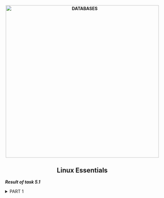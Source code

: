 <h4 align="center"> 
  <img alt="DATABASES" src="https://commons.bmstu.wiki/images/b/be/Linux-3_6.png" width="500"> 
</h4>
<h2 align="center"> Linux Essentials </h2>

***Result of task 5.1*** <br>

<details><summary>PART 1</summary><br>
1. Log in to the system as root user. <br>
  
```  
sudo su
```
2. Password change is performed using the passwd utility. This is a very powerful utility, it allows you not only to change your password, but also to manage its lifetime and see the status of passwords. More information can be found <a href="https://losst.ru/kak-smenit-parol-v-linux">here.</a> <br>
The command 'passwd' makes changes to such files after executing:<br>
```
/etc/passwd - user accaunts information; 
/etc/shadow - passwords are stored here encrypted;
/etc/pam.d/passwd - Pluggable  Authentication Modules(PAM) for passwd.
```
  <img alt="" src="https://github.com/zinchenko-ihor/DevOps_online_Kyiv_2021Q4/blob/master/m5/Task5.1/IMG/Root_chng_psswd.png"> <br>
  
3. The Linux user list is stored in the /etc/passwd file, you can easily open it and view it using the following commands: <br>
```
cat /etc/passwd
```
  <img alt="" src="https://github.com/zinchenko-ihor/DevOps_online_Kyiv_2021Q4/blob/master/m5/Task5.1/IMG/Determine_users.png"> <br>
  
  There is too much extra data in the / etc / passwd file, if you only want usernames, you can filter the output:<br>
```
sed 's/:.*//' /etc/passwd
```
  <img alt="" src="https://github.com/zinchenko-ihor/DevOps_online_Kyiv_2021Q4/blob/master/m5/Task5.1/IMG/Filter_user.png"> <br>
  
  To see what users are currently active in the system, and what commands they execute. There is a utility "w" for this.You can also use the commands "finger" and "who".
  In addition, you can view the history of user logins. For this, there is the "last" command, it displays information based on the /var/wtmp log and you can see the last login date for each user using the "lastlog" command:
```
w - what users are currently active in the system;
last -a - history of user logins;
lastlog - last login date for each user.
```
  <img alt="" src="https://github.com/zinchenko-ihor/DevOps_online_Kyiv_2021Q4/blob/master/m5/Task5.1/IMG/Active_user.png"> <br>
  <img alt="" src="https://github.com/zinchenko-ihor/DevOps_online_Kyiv_2021Q4/blob/master/m5/Task5.1/IMG/last_a.png"> <br>
  <img alt="" src="https://github.com/zinchenko-ihor/DevOps_online_Kyiv_2021Q4/blob/master/m5/Task5.1/IMG/lastlog.png"> <br>
  
4. Change personal information about yourself. You can also use the commands "chfn".<br>
  <img alt="" src="https://github.com/zinchenko-ihor/DevOps_online_Kyiv_2021Q4/blob/master/m5/Task5.1/IMG/Change_info_chfn.png"> <br>
  
5. If we need command information, we refer to the Linux help system and the "man" and "info" commands.
  <img alt="" src="https://github.com/zinchenko-ihor/DevOps_online_Kyiv_2021Q4/blob/master/m5/Task5.1/IMG/MAN_passwd.png"> <br>
  <img alt="" src="https://github.com/zinchenko-ihor/DevOps_online_Kyiv_2021Q4/blob/master/m5/Task5.1/IMG/MAN_finger.png"> <br>
  For example:
```
man passwd
  
OPTIONS:
       -a, --all
           This option can be used only with -S and causes show status for all
           users.
       -d, --delete
           Delete a user's password (make it empty). This is a quick way to
           disable a password for an account. It will set the named account
           passwordless.
       -e, --expire
           Immediately expire an account's password. This in effect can force
           a user to change their password at the user's next login.
       -h, --help
  
man finger
  
Options:
     -s    Finger displays the user's login name, real name, terminal name and
           write status (as a ``*'' after the terminal name if write permis‐
           sion is denied), idle time, login time, office location and office
           phone number.
     -l    Produces a multi-line format displaying all of the information de‐
           scribed for the -s option as well as the user's home directory,
           home phone number, login shell, mail status, and the contents of
           the files “.plan”, “.project”, “.pgpkey” and “.forward” from the
           user's home directory.
     -p    Prevents the -l option of finger from displaying the contents of
           the “.plan”, “.project” and “.pgpkey” files.

     -m    Prevent matching of user names.  User is usually a login name; how‐
           ever, matching will also be done on the users' real names, unless
           the -m option is supplied.  All name matching performed by finger
           is case insensitive.
```

6. Explore the more and less commands using the help system. View the contents of files .bash* using commands. <br>
  <img alt="" src="https://github.com/zinchenko-ihor/DevOps_online_Kyiv_2021Q4/blob/master/m5/Task5.1/IMG/MAN_less.png"> <br>
  <img alt="" src="https://github.com/zinchenko-ihor/DevOps_online_Kyiv_2021Q4/blob/master/m5/Task5.1/IMG/MAN_more.png"> <br>
  <img alt="" src="https://github.com/zinchenko-ihor/DevOps_online_Kyiv_2021Q4/blob/master/m5/Task5.1/IMG/Less_s_bashrc.png"> <br>
  
7. To read the documentation for the finger command, you must run the command:
```
man finger
```
  <img alt="" src="https://github.com/zinchenko-ihor/DevOps_online_Kyiv_2021Q4/blob/master/m5/Task5.1/IMG/MAN_finger.png"> <br>

8. List the contents of the home directory using the ls command, define its files and directories. <br>
  
